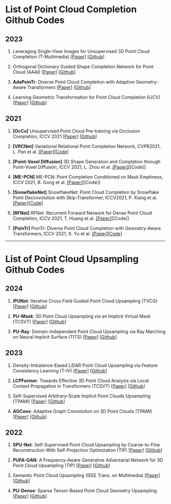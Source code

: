 # List of Point Cloud Completion Github Codes
## 2023
1. Leveraging Single-View Images for Unsupervised 3D Point Cloud Completion (T-Multimedia) [[Paper](https://ieeexplore.ieee.org/document/10349937)] [[Github](https://github.com/ltwu6/cross-pcc)]

1.  Orthogonal Dictionary Guided Shape Completion Network for Point Cloud (AAAI) [[Paper](https://ojs.aaai.org/index.php/AAAI/article/view/27845)] [[Github](https://github.com/corecai163/ODGNet)]

1. **AdaPoinTr**: Diverse Point Cloud Completion with Adaptive Geometry-Aware Transformers [[Paper](https://ieeexplore.ieee.org/document/10232862)] [[Github](https://github.com/yuxumin/PoinTr)]

1. Learning Geometric Transformation for Point Cloud Completion (IJCV) [[Paper](https://link.springer.com/article/10.1007/s11263-023-01820-y)] [[Github](https://github.com/aipixel/GTNet)]


## 2021
1. **[OcCo]** Unsupervised Point Cloud Pre-training via Occlusion Completion, ICCV 2021 [[Paper](https://openaccess.thecvf.com/content/ICCV2021/papers/Wang_Unsupervised_Point_Cloud_Pre-Training_via_Occlusion_Completion_ICCV_2021_paper.pdf)] [[Github](https://github.com/hansen7/OcCo)]

1. **[VRCNet]** Variational Relational Point Completion Network, CVPR2021, L. Pan et al. [[Paper]](https://arxiv.org/abs/2104.10154)[[Code]](https://github.com/paul007pl/VRCNet)

1. **[Point-Voxel Diffusion]** 3D Shape Generation and Completion through Point-Voxel Diffusion, ICCV 2021, L. Zhou et al. [[Paper]](https://openaccess.thecvf.com/content/ICCV2021/papers/Zhou_3D_Shape_Generation_and_Completion_Through_Point-Voxel_Diffusion_ICCV_2021_paper.pdf)[[Code]]

1. **[ME-PCN]** ME-PCN: Point Completion Conditioned on Mask Emptiness, ICCV 2021, B. Gong et al. [[Paper]](https://openaccess.thecvf.com/content/ICCV2021/papers/Gong_ME-PCN_Point_Completion_Conditioned_on_Mask_Emptiness_ICCV_2021_paper.pdf)[[Code]]

1. **[SnowflakeNet]** SnowflakeNet: Point Cloud Completion by Snowflake Point Deconvolution with Skip-Transformer, ICCV2021, P. Xiang et al. [[Paper]](https://arxiv.org/abs/2108.04444)[[Code]](https://github.com/AllenXiangX/SnowflakeNet)

1. **[RFNet]** RFNet: Recurrent Forward Network for Dense Point Cloud Completion, ICCV 2021, T. Huang et al. [[Paper]](https://openaccess.thecvf.com/content/ICCV2021/papers/Huang_RFNet_Recurrent_Forward_Network_for_Dense_Point_Cloud_Completion_ICCV_2021_paper.pdf)[[Code]]

1. **[PoinTr]** PoinTr: Diverse Point Cloud Completion with Geometry-Aware Transformers, ICCV 2021, X. Yu et al. [[Paper]](https://arxiv.org/abs/2108.08839)[[Code]](https://github.com/yuxumin/PoinTr)

---
# List of Point Cloud Upsampling Github Codes

## 2024
1. **iPUNet**: Iterative Cross Field Guided Point Cloud Upsampling (TVCG) [[Paper](https://ieeexplore.ieee.org/document/10288350)] [[Github](https://github.com/GSW-D/iPUNet)]

1. **PU-Mask**: 3D Point Cloud Upsampling via an Implicit Virtual Mask (TCSVT) [[Paper](https://ieeexplore.ieee.org/document/10445295/)] [[Github](https://github.com/liuhaoyun/PU-Mask)]

1. **PU-Ray**: Domain-Independent Point Cloud Upsampling via Ray Marching on Neural Implicit Surface (TITS) [[Paper](https://ieeexplore.ieee.org/document/10508258)] [[Github](https://github.com/sum1lim/PU-Ray)]

## 2023
1. Density-Imbalance-Eased LiDAR Point Cloud Upsampling via Feature Consistency Learning (T-IV) [[Paper](https://ieeexplore.ieee.org/document/9743721)] [[Github](https://github.com/nycu-acm/Density-Imbalance-Eased)]

1. **LCPFormer**: Towards Effective 3D Point Cloud Analysis via Local Context Propagation in Transformers (TCSVT) [[Paper](https://ieeexplore.ieee.org/document/10049597)] [[Github](https://github.com/zhh6425/LocalContextPropagation)]

1. Self-Supervised Arbitrary-Scale Implicit Point Clouds Upsampling (TPAMI) [[Paper](https://ieeexplore.ieee.org/document/10159515)] [[Github](https://github.com/xnowbzhao/sapcu)]

1. **AGConv**: Adaptive Graph Convolution on 3D Point Clouds (TPAMI) [[Paper](https://ieeexplore.ieee.org/document/10024001)] [[Github](https://github.com/hrzhou2/AdaptConv-master)]


## 2022
1. **SPU-Net**: Self-Supervised Point Cloud Upsampling by Coarse-to-Fine Reconstruction With Self-Projection Optimization (TIP) [[Paper](https://ieeexplore.ieee.org/document/9794769)] [[Github](https://github.com/liuxinhai/SPU-Net)]

1. **PUFA-GAN**: A Frequency-Aware Generative Adversarial Network for 3D Point Cloud Upsampling (TIP) [[Paper](https://ieeexplore.ieee.org/document/9961237)] [[Github](https://github.com/yuanhui0325/PUFA-GAN)]

1. Semantic Point Cloud Upsampling (IEEE Trans. on Multimedia) [[Paper](https://ieeexplore.ieee.org/document/9738472)] [[Github](https://github.com/yuanhui0325/PUFA-GAN)]

1. **PU-Dense**: Sparse Tensor-Based Point Cloud Geometry Upsampling [[Paper](https://ieeexplore.ieee.org/document/9794916)] [[Github](https://github.com/aniqueakhtar/PointCloudUpsampling)]